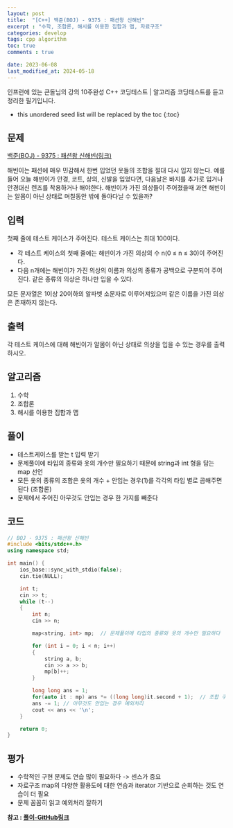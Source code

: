 ```yaml
---
layout: post
title:  "[C++] 백준(BOJ) - 9375 : 패션왕 신해빈"
excerpt : "수학, 조합론, 해시를 이용한 집합과 맵, 자료구조"
categories: develop
tags: cpp algorithm
toc: true
comments : true

date: 2023-06-08
last_modified_at: 2024-05-18
---
```

> <span style="font-size: 80%">
인프런에 있는 큰돌님의 강의 10주완성 C++ 코딩테스트 | 알고리즘 코딩테스트를 듣고 정리한 필기입니다.</span>

<!--more-->

* this unordered seed list will be replaced by the toc
{:toc}

## 문제 

[백준(BOJ) - 9375 : 패션왕 신해빈(링크)](https://www.acmicpc.net/problem/9375)

해빈이는 패션에 매우 민감해서 한번 입었던 옷들의 조합을 절대 다시 입지 않는다. 예를 들어 오늘 해빈이가 안경, 코트, 상의, 신발을 입었다면, 다음날은 바지를 추가로 입거나 안경대신 렌즈를 착용하거나 해야한다. 해빈이가 가진 의상들이 주어졌을때 과연 해빈이는 알몸이 아닌 상태로 며칠동안 밖에 돌아다닐 수 있을까?

## 입력
첫째 줄에 테스트 케이스가 주어진다. 테스트 케이스는 최대 100이다.

- 각 테스트 케이스의 첫째 줄에는 해빈이가 가진 의상의 수 n(0 ≤ n ≤ 30)이 주어진다.
- 다음 n개에는 해빈이가 가진 의상의 이름과 의상의 종류가 공백으로 구분되어 주어진다. 같은 종류의 의상은 하나만 입을 수 있다.

모든 문자열은 1이상 20이하의 알파벳 소문자로 이루어져있으며 같은 이름을 가진 의상은 존재하지 않는다.

## 출력
각 테스트 케이스에 대해 해빈이가 알몸이 아닌 상태로 의상을 입을 수 있는 경우를 출력하시오.


## 알고리즘
1. 수학
2. 조합론
3. 해시를 이용한 집합과 맵

## 풀이
- 테스트케이스를 받는 t 입력 받기
- 문제풀이에 타입의 종류와 옷의 개수만 필요하기 때문에 string과 int 형을 담는 map 선언
- 모든 옷의 종류의 조합은 옷의 개수 + 안입는 경우(1)를 각각의 타입 별로 곱해주면 된다 (조합론)
- 문제에서 주어진 아무것도 안입는 경우 한 가지를 빼준다

## 코드  

```cpp
// BOJ - 9375 : 패션왕 신해빈
#include <bits/stdc++.h>
using namespace std;

int main() {
    ios_base::sync_with_stdio(false);
    cin.tie(NULL);

    int t;
    cin >> t;
    while (t--)
    {
        int n;
        cin >> n;

        map<string, int> mp;  // 문제풀이에 타입의 종류와 옷의 개수만 필요하다

        for (int i = 0; i < n; i++)
        {
            string a, b;
            cin >> a >> b;
            mp[b]++;
        }

        long long ans = 1;
        for(auto it : mp) ans *= ((long long)it.second + 1);  // 조합 구하기
        ans -= 1; // 아무것도 안입는 경우 예외처리
        cout << ans << '\n';
    }

    return 0;
}
```

## 평가  
* 수학적인 구현 문제도 연습 많이 필요하다 -> 센스가 중요
* 자료구조 map의 다양한 활용도에 대한 연습과 iterator 기반으로 순회하는 것도 연습이 더 필요
* 문제 꼼꼼히 읽고 예외처리 잘하기

__참고 : [풀이-GitHub링크](https://github.com/Jinlee0206/BOJ/blob/main/%EB%B0%B1%EC%A4%80/Silver/9375.%E2%80%85%ED%8C%A8%EC%85%98%EC%99%95%E2%80%85%EC%8B%A0%ED%95%B4%EB%B9%88/%ED%8C%A8%EC%85%98%EC%99%95%E2%80%85%EC%8B%A0%ED%95%B4%EB%B9%88.cc)__

